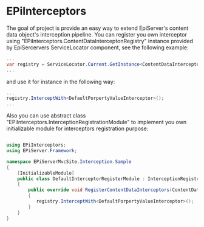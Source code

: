 EPiInterceptors
===============

The goal of project is provide an easy way to extend EpiServer's content data object's interception pipeline. You can register you own interceptor using "EPiInterceptors.ContentDataInterceptonRegistry" instance provided by EpiSercervers ServiceLocator component, see the following example:

```c#
...
var registry = ServiceLocator.Current.GetInstance<ContentDataInterceptonRegistry>()
...

```

and use it for instance in the following way:

```c#
...
registry.InterceptWith<DefaultPorpertyValueInterceptor>();
...

```

Also you can use abstract class "EPiInterceptors.InterceptionRegistrationModule" to implement you own initializable module for interceptors registration purpose:

```c#

using EPiInterceptors;
using EPiServer.Framework;

namespace EPiServerMvcSite.Interception.Sample
{
    [InitializableModule]
    public class DefaultInterceptorRegisterModule : InterceptionRegistrationInitModuleBase
    {
        public override void RegisterContentDataInterceptors(ContentDataInterceptonRegistry registry)
        {
           registry.InterceptWith<DefaultPorpertyValueInterceptor>();
        }
    }
}

```